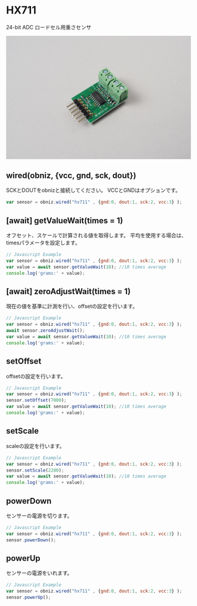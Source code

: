 # HX711

24-bit ADC ロードセル用重さセンサ

![](./image.jpg)


## wired(obniz, {vcc, gnd, sck, dout})

SCKとDOUTをobnizと接続してください。
VCCとGNDはオプションです。

```javascript
var sensor = obniz.wired("hx711" , {gnd:0, dout:1, sck:2, vcc:3} );
```

## [await]  getValueWait(times = 1)

オフセット、スケールで計算される値を取得します。
平均を使用する場合は、timesパラメータを設定します。

```javascript
// Javascript Example
var sensor = obniz.wired("hx711" , {gnd:0, dout:1, sck:2, vcc:3} );
var value = await sensor.getValueWait(10); //10 times average
console.log('grams:' + value);
```

## [await] zeroAdjustWait(times = 1)

現在の値を基準に計測を行い、offsetの設定を行います。

```javascript
// Javascript Example
var sensor = obniz.wired("hx711" , {gnd:0, dout:1, sck:2, vcc:3} );
await sensor.zeroAdjustWait();
var value = await sensor.getValueWait(10); //10 times average
console.log('grams:' + value);
```

## setOffset

offsetの設定を行います。

```javascript
// Javascript Example
var sensor = obniz.wired("hx711" , {gnd:0, dout:1, sck:2, vcc:3} );
sensor.setOffset(7000);
var value = await sensor.getValueWait(10); //10 times average
console.log('grams:' + value);
```

## setScale

scaleの設定を行います。

```javascript
// Javascript Example
var sensor = obniz.wired("hx711" , {gnd:0, dout:1, sck:2, vcc:3} );
sensor.setScale(2280);
var value = await sensor.getValueWait(10); //10 times average
console.log('grams:' + value);
```

## powerDown
センサーの電源を切ります。

```javascript
// Javascript Example
var sensor = obniz.wired("hx711" , {gnd:0, dout:1, sck:2, vcc:3} );
sensor.powerDown();
```

## powerUp
センサーの電源をいれます。

```javascript
// Javascript Example
var sensor = obniz.wired("hx711" , {gnd:0, dout:1, sck:2, vcc:3} );
sensor.powerUp();
```

